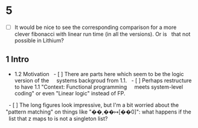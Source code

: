 # 5
- [ ] It would be nice to see the corresponding comparison for a more
  clever fibonacci with linear run time (in all the versions). Or is
  that not possible in Lithium?


## 1 Intro
- 1.2 Motivation
  - [ ] There are parts here which seem to be the logic version of the
    systems backgroud from 1.1.
  - [ ] Perhaps restructure to have 1.1 "Context: Functional programming
    meets system-level coding" or even "Linear logic" instead of FP.


  - [ ] The long figures look impressive, but I'm a bit worried about the
    "pattern matching" on things like "��,��↦[��0]": what happens if the
    list that z maps to is not a singleton list?
